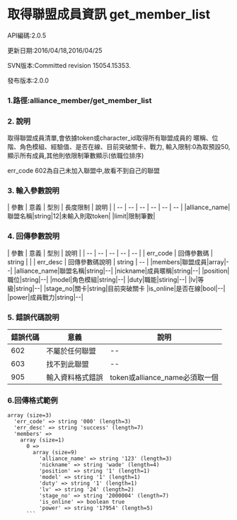 # 取得聯盟成員資訊 get_member_list


API編碼:2.0.5

> 



更新日期:2016/04/18,2016/04/25

> 

SVN版本:Committed revision 15054.15353.


> 

發布版本:2.0.0
### 1.路徑:alliance_member/get_member_list

### 2. 說明

取得聯盟成員清單,會依據token或character_id取得所有聯盟成員的
暱稱、位階、角色模組、經驗值、是否在線、目前突破關卡、戰力,
輸入限制:0為取預設50,顯示所有成員,其他則依限制筆數顯示(依職位排序)

err_code 602為自己未加入聯盟中,故看不到自己的聯盟
### 3. 輸入參數說明


| 參數 | 意義 | 型別 | 長度限制 | 說明 |
| -- | -- | -- | -- | -- | -- |
|alliance_name|聯盟名稱|string|12|未輸入則取token|
|limit|限制筆數|

### 4. 回傳參數說明
| 參數 | 意義 | 型別 | 說明 |
| -- | -- | -- | -- | -- |
| err_code | 回傳參數碼 | string |  |
| err_desc | 回傳參數碼說明 | string | -- |
|members|聯盟成員|array|--|
|alliance_name|聯盟名稱|string|--|
|nickname|成員暱稱|string|--|
|position|職位|string|--|
|model|角色模組|string|--|
|duty|職能|stiring|--|
|lv|等級|string|--|
|stage_no|關卡|string|目前突破關卡
|is_online|是否在線|bool|--|
|power|成員戰力|string|--|


### 5. 錯誤代碼說明
|錯誤代碼|意義|說明
|--|--|--|
|602|不屬於任何聯盟|--|
|603|找不到此聯盟|--|
|905|輸入資料格式錯誤|token或alliance_name必須取一個

### 6.回傳格式範例

```
array (size=3)
  'err_code' => string '000' (length=3)
  'err_desc' => string 'success' (length=7)
  'members' => 
    array (size=1)
      0 => 
        array (size=9)
          'alliance_name' => string '123' (length=3)
          'nickname' => string 'wade' (length=4)
          'position' => string '1' (length=1)
          'model' => string '1' (length=1)
          'duty' => string '1' (length=1)
          'lv' => string '24' (length=2)
          'stage_no' => string '2000004' (length=7)
          'is_online' => boolean true
          'power' => string '17954' (length=5)
      ```